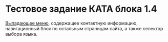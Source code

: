 # Тестовое задание КАТА блока 1.4
[Выпадающее меню](https://mrbtr.github.io/side-menu/ "GitHub Pages"), содержащее контактную информацию, навигационный блок по остальным страницам сайта, а также селектор выбора языка.
